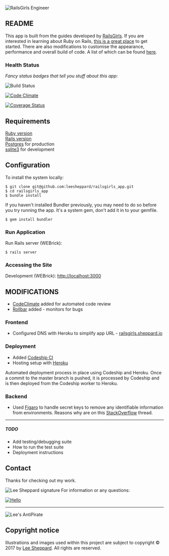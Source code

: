 ![RailsGirls Engineer](http://res.cloudinary.com/leesheppard/image/upload/v1496038800/ruby_engineer_pqt8de.png)

## README

This app is built from the guides developed by [RailsGirls](http://railsgirls.com/). If you are interested in learning about Ruby on Rails, [this is a great place](http://guides.railsgirls.com/app) to get started. There are also modifications to customise the appearance, performance and overall build of code. A list of which can be found [here](#modifications).  

### Health Status

*Fancy status badges that tell you stuff about this app:*

![Build Status](https://codeship.com/projects/6c1d3eb0-25d9-0135-923a-76ec0d7a655b/status?branch=master)  

[![Code Climate](https://codeclimate.com/github/leesheppard/railsgirls_app.png)](https://codeclimate.com/github/leesheppard/railsgirls_app)  

[![Coverage Status](https://coveralls.io/repos/github/leesheppard/railsgirls_app/badge.svg?branch=master)](https://coveralls.io/github/leesheppard/railsgirls_app?branch=master)

## Requirements

[Ruby version](.ruby-version)  
[Rails version](Gemfile#L10)  
[Postgres](#) for production  
[sqlite3](#) for development

## Configuration

To install the system locally:

	$ git clone git@github.com:leesheppard/railsgirls_app.git
	$ cd railsgirls_app
	$ bundle install

If you haven't installed Bundler previously, you may need to do so before you try running the app. It's a system gem, don't add it in to your gemfile.

	$ gem install bundler

### Run Application

Run Rails server (WEBrick):

    $ rails server

### Accessing the Site

Development (WEBrick): [http://localhost:3000](http://localhost:3000)

## MODIFICATIONS

* [CodeClimate](https://codeclimate.com) added for automated code review
* [Rollbar](https://rollbar.com) added - monitors for bugs

### Frontend
* Configured DNS with Heroku to simplify app URL - [railsgirls.sheppard.io](http://railsgirls.sheppard.io)

### Deployment
* Added [Codeship CI](https://codeship.com)
* Hosting setup with [Heroku](https://heroku.com)

Automated deployment process in place using Codeship and Heroku. Once a commit to the master branch is pushed, it is processed by Codeship and is then deployed from the Codeship worker to Heroku.

### Backend
* Used [Figaro](https://github.com/laserlemon/figaro) to handle secret keys to remove any identifiable information from environments. Reasons why are on this [StackOverflow](http://stackoverflow.com/q/14785257/567863) thread.

------

##### TODO
* Add testing/debugging suite
* How to run the test suite
* Deployment instructions

## Contact
Thanks for checking out my work.

![Lee Sheppard signature](http://res.cloudinary.com/leesheppard/image/upload/v1496495524/Lee-Sheppard-Black_iv1j84.png)
For information or any questions:

[![Hello](https://img.shields.io/badge/Hello-%40leesheppard-blue.svg)](https://twitter.com/leesheppard)

------

![Lee's AntiPirate](http://res.cloudinary.com/leesheppard/image/upload/c_scale,h_147/v1496056672/leesheppard_pirate_jk4fta.png)

## Copyright notice

Illustrations and images used within this project are subject to copyright &copy; 2017 by [Lee Sheppard](http://www.leesheppard.com). All rights are reserved.
